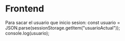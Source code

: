 # Frontend

Para sacar el usuario que inicio sesion:
    const usuario = JSON.parse(sessionStorage.getItem("usuarioActual"));
    console.log(usuario);